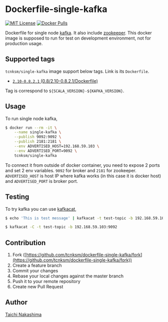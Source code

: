 Dockerfile-single-kafka
====

[![MIT License](http://img.shields.io/badge/license-MIT-blue.svg?style=flat-square)][LICENSE]
[![Docker Pulls](https://img.shields.io/docker/pulls/tcnksm/single-kafka.svg?style=flat-square)][dockerhub]

[LICENSE]: https://github.com/tcnksm/dockerfile-single-kafka/blob/master/LICENCE
[dockerhub]: https://registry.hub.docker.com/u/tcnksm/single-kafka/

Dockerfile for single node [kafka](http://kafka.apache.org/). It also include [zookeeper](https://zookeeper.apache.org/). This docker image is supposed to run for test on development environment, not for production usage. 

## Supported tags

`tcnksm/single-kafka` image support below tags. Link is its `Dockerfile`. 

- [`2.10-0.8.2.1` (0.8/2.10-0.8.2.1/Dockerfile)](0.8/2.10-0.8.2.1/Dockerfile)

Tag is correspond to `${SCALA_VERSION}-${KAFKA_VERSION}`. 

## Usage

To run single node kafka, 

```bash
$ docker run --rm -it \
    --name single-kafka \
    --publish 9092:9092 \
    --publish 2181:2181 \
    --env ADVERTISED_HOST=192.168.59.103 \
    --env ADVERTISED_PORT=9092 \
    tcnksm/single-kafka
```
    
To connect it from outside of docker container, you need to expose 2 ports and set 2 env variables. `9092` for broker and `2181` for zookeeper. `ADVERTISED_HOST` is host IP where kafka works (in this case it is docker host) and `ADVERTISED_PORT` is broker port.

## Testing

To try kafka you can use [kafkacat](https://github.com/edenhill/kafkacat),

```bash
$ echo 'This is test message' | kafkacat -t test-topic -b 192.168.59.103:9092
```

```bash
$ kafkacat -C -t test-topic -b 192.168.59.103:9092
```

## Contribution

1. Fork ([https://github.com/tcnksm/dockerfile-single-kafka/fork](https://github.com/tcnksm/dockerfile-single-kafka/fork))
1. Create a feature branch
1. Commit your changes
1. Rebase your local changes against the master branch
1. Push it to your remote repository
1. Create new Pull Request

## Author

[Taichi Nakashima](https://github.com/tcnksm)
